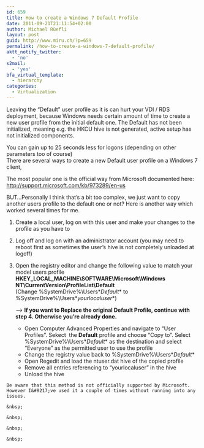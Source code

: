 ```yaml
---
id: 659
title: How to create a Windows 7 Default Profile
date: 2011-09-21T21:11:54+02:00
author: Michael Rüefli
layout: post
guid: http://www.miru.ch/?p=659
permalink: /how-to-create-a-windows-7-default-profile/
aktt_notify_twitter:
  - 'no'
s2mail:
  - 'yes'
bfa_virtual_template:
  - hierarchy
categories:
  - Virtualization
---
```

Leaving the &#8220;Default&#8221; user profile as it is can hurt your VDI / RDS deployment, because Windows needs certain amount of time to create a new user profile from the initial default one. The Default has not been initialized, meaning e.g. the HKCU hive is not generated, active setup has not initialized components.

You can gain up to 25 seconds less for logons (depending on other parameters too of course)  
There are several ways to create a new Default user profile on a Windows 7 client,

The most popular one is the official way from Microsoft documented here: <http://support.microsoft.com/kb/973289/en-us>

BUT&#8230;Personally I think that&#8217;s a bit too complex, we just want to copy another users profile to the default one or not? Here is another way which worked several times for me.

  1. Create a local user, log on with this user and make your changes to the profile as you have to
  2. Log off and log on with an administrator account (you may need to reboot first as sometimes the user&#8217;s hive is not completely unloaded at logoff)
  3. Open the registry editor and change the following value to match your model users profile  
    **HKEY\_LOCAL\_MACHINE\SOFTWARE\Microsoft\Windows NT\CurrentVersion\ProfileList\Default**  
    (Change %SystemDrive%\Users\**Default** to %SystemDrive%\Users\**yourlocaluser**)&nbsp;</p> 
    &#8211;> **If you want to Replace the original Default Profile, continue with step 4. Otherwise you&#8217;re already done.**</li> 
    
      * Open Computer Advanced Properties and navigate to &#8220;User Profiles&#8221;. Sekect  the **Default** profile and choose &#8220;Copy to&#8221;. Select %SystemDrive%\Users\**Default** as the destination and select &#8220;Everyone&#8221; as the permitted user to use the profile
      * Change the registry value back to %SystemDrive%\Users\**Default**
      * Open Regedit and load the ntuser.dat hive of the copied profile
      * Remove all entries referencing to &#8220;yourlocaluser&#8221; in the hive
      * Unload the hive</ol> 
    
    Be aware that this method is not officially supported by Microsoft. However I&#8217;ve used it a couple of times without running into any issues.
    
    &nbsp;
    
    &nbsp;
    
    &nbsp;
    
    &nbsp;